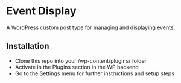 # Event Display
A WordPress custom post type for managing and displaying events.

## Installation
- Clone this repo into your /wp-content/plugins/ folder
- Activate in the Plugins section in the WP backend
- Go to the Settings menu for further instructions and setup steps